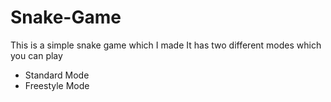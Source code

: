 # Snake-Game
This is a simple snake game which I made
It has two different modes which you can play 
- Standard Mode
-  Freestyle Mode
